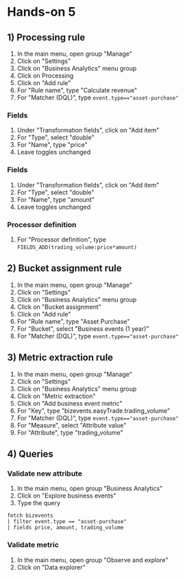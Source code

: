 # Hands-on 5

## 1) Processing rule
1. In the main menu, open group "Manage"
1. Click on "Settings"
1. Click on "Business Analytics" menu group
1. Click on Processing
1. Click on "Add rule"
1. For "Rule name", type "Calculate revenue"
1. For "Matcher (DQL)", type `event.type=="asset-purchase"`

### Fields
1. Under "Transformation fields", click on "Add item"
1. For "Type", select "double"
1. For "Name", type "price"
1. Leave toggles unchanged

### Fields
1. Under "Transformation fields", click on "Add item"
1. For "Type", select "double"
1. For "Name", type "amount"
1. Leave toggles unchanged

### Processor definition
1. For "Processor definition", type `FIELDS_ADD(trading_volume:price*amount)`

## 2) Bucket assignment rule
1. In the main menu, open group "Manage"
1. Click on "Settings"
1. Click on "Business Analytics" menu group
1. Click on "Bucket assignment"
1. Click on "Add rule"
1. For "Rule name", type "Asset Purchase"
1. For "Bucket", select "Business events (1 year)"
1. For "Matcher (DQL)", type `event.type=="asset-purchase"`


## 3) Metric extraction rule
1. In the main menu, open group "Manage"
1. Click on "Settings"
1. Click on "Business Analytics" menu group
1. Click on "Metric extraction"
1. Click on "Add business event metric"
1. For "Key", type "bizevents.easyTrade.trading_volume"
1. For "Matcher (DQL)", type `event.type=="asset-purchase"`
1. For "Measure", select "Attribute value"
1. For "Attribute", type "trading_volume"

## 4) Queries

### Validate new attribute
1. In the main menu, open group "Business Analytics"
1. Click on "Explore business events"
1. Type the query

```
fetch bizevents
| filter event.type == "asset-purchase"
| fields price, amount, trading_volume
```
### Validate metric

1. In the main menu, open group "Observe and explore"
1. Click on "Data explorer"
